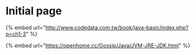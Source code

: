 # Initial page

{% embed url="http://www.codedata.com.tw/book/java-basic/index.php?p=ch1-3" %}

{% embed url="https://openhome.cc/Gossip/Java/JVM-JRE-JDK.html" %}

